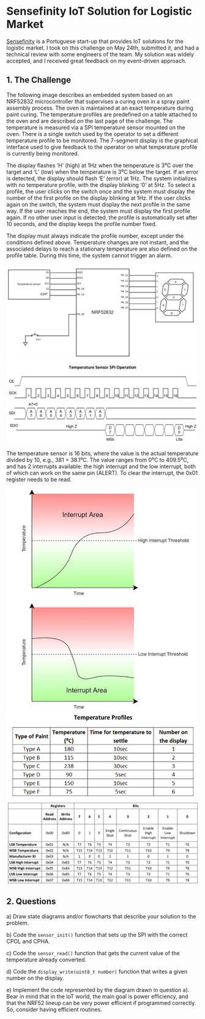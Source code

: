 # Sensefinity IoT Solution for Logistic Market

[Sensefinity](https://www.sensefinity.com/) is a Portuguese start-up that provides IoT solutions for the logistic market. I took on this challenge on May 24th, submitted it, and had a technical review with some engineers of the team. My solution was widely accepted, and I received great feedback on my event-driven approach.

## 1. The Challenge

The following image describes an embedded system based on an NRF52832 microcontroller that supervises a curing oven in a spray paint assembly process. The oven is maintained at an exact temperature during paint curing. The temperature profiles are predefined on a table attached to the oven and are described on the last page of the challenge. The temperature is measured via a SPI temperature sensor mounted on the oven. There is a single switch used by the operator to set a different temperature profile to be monitored. The 7-segment display is the graphical interface used to give feedback to the operator on what temperature profile is currently being monitored.

The display flashes ‘H’ (high) at 1Hz when the temperature is 3⁰C over the target and ‘L’ (low) when the temperature is 3⁰C below the target. If an error is detected, the display should flash ‘E’ (error) at 1Hz. The system initializes with no temperature profile, with the display blinking ‘0’ at 5Hz. To select a profile, the user clicks on the switch once and the system must display the number of the first profile on the display blinking at 1Hz. If the user clicks again on the switch, the system must display the next profile in the same way. If the user reaches the end, the system must display the first profile again. If no other user input is detected, the profile is automatically set after 10 seconds, and the display keeps the profile number fixed.

The display must always indicate the profile number, except under the conditions defined above. Temperature changes are not instant, and the associated delays to reach a stationary temperature are also defined on the profile table. During this time, the system cannot trigger an alarm.

![Embedded System Overview](images/picture1.png)
![Temperature Sensor Connection](images/picture2.png)

The temperature sensor is 16 bits, where the value is the actual temperature divided by 10, e.g., 381 = 38.1⁰C. The value ranges from 0⁰C to 409.5⁰C, and has 2 interrupts available: the high interrupt and the low interrupt, both of which can work on the same pin (ALERT). To clear the interrupt, the 0x01 register needs to be read.

![SPI Temperature Sensor](images/picture3.png)
![Temperature Profiles](images/picture4.png)
![Oven Control Interface](images/picture5.png)

## 2. Questions

a) Draw state diagrams and/or flowcharts that describe your solution to the problem.

b) Code the `sensor_init()` function that sets up the SPI with the correct CPOL and CPHA.

c) Code the `sensor_read()` function that gets the current value of the temperature already converted.

d) Code the `display_write(uint8_t number)` function that writes a given number on the display.

e) Implement the code represented by the diagram drawn in question a). Bear in mind that in the IoT world, the main goal is power efficiency, and that the NRF52 lineup can be very power efficient if programmed correctly. So, consider having efficient routines.
